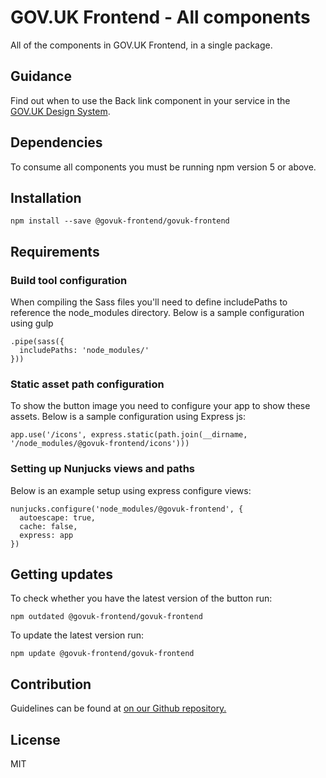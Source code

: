 # GOV.UK Frontend - All components

All of the components in GOV.UK Frontend, in a single package.

## Guidance

Find out when to use the Back link component in your service in the [GOV.UK Design System](https://govuk-design-system-production.cloudapps.digital).

## Dependencies

To consume all components you must be running npm version 5 or above.

## Installation

    npm install --save @govuk-frontend/govuk-frontend

## Requirements

### Build tool configuration

When compiling the Sass files you'll need to define includePaths to reference the node_modules directory. Below is a sample configuration using gulp

    .pipe(sass({
      includePaths: 'node_modules/'
    }))

### Static asset path configuration

To show the button image you need to configure your app to show these assets. Below is a sample configuration using Express js:

    app.use('/icons', express.static(path.join(__dirname, '/node_modules/@govuk-frontend/icons')))

### Setting up Nunjucks views and paths

Below is an example setup using express configure views:

    nunjucks.configure('node_modules/@govuk-frontend', {
      autoescape: true,
      cache: false,
      express: app
    })

## Getting updates

To check whether you have the latest version of the button run:

    npm outdated @govuk-frontend/govuk-frontend

To update the latest version run:

    npm update @govuk-frontend/govuk-frontend


## Contribution

Guidelines can be found at [on our Github repository.](https://github.com/alphagov/govuk-frontend/blob/master/CONTRIBUTING.md "link to contributing guidelines on our github repository")

## License

MIT
